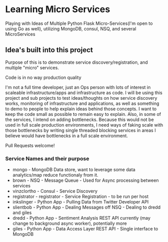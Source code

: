 # Learning Micro Services
Playing with Ideas of Multiple Python Flask Micro-Services(I'm open to using Go as well), utilizing MongoDB, consul, NSQ, and several MicroServices

## Idea's built into this project

Purpose of this is to demonstrate service discovery/registration, and multiple "micro" services.

Code is in no way production quality

I'm not a full time developer, just an Ops person with lots of interest in scaleable infrastructure/apps
and infrastructure as code.  I will be using this project and sub projects to test ideas/thoughts on how
service discovery works, monitoring of infrastructure and applications, as well as something to demo to
people to help explain ideas behind those concepts.  I want to keep the code small as possible to remain
easy to explain. Also, in some of the services, I intend on adding bottlenecks. Because this would not
be used in full scale production environments, I need ways of faking scale with those bottlenecks by
writing single threaded blocking services in areas I believe would have bottlenecks in a full scale
environment.  

Pull Requests welcome!


### Service Names and their purpose

 - mongo - MongoDB Data store, want to leverage some data analytics/map reduce functionaly from it.
 - brown - NSQ - Message Queue - Used for Async processing between services
 - vinzclortho - Consul - Service Discovery
 - registrator - registrator - Service Registration - to be run per host
 - inkslinger - Python App - Pulling Data from Twitter Developer API
 - slientbob - Python App - Dealing Messages off NSQ - Dealing to dredd and giles
 - dredd - Python App - Sentiment Analysis REST API currently (may change to background async worker), potentially more
 - giles - Python App - Data Access Layer REST API - Single interface to MongoDB
